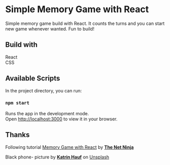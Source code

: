 # Simple Memory Game with React
Simple memory game build with React. 
It counts the turns and you can start new game whenever wanted. 
Fun to build! 

## Build with 
React  
CSS 

## Available Scripts

In the project directory, you can run:

### `npm start`

Runs the app in the development mode.\
Open [http://localhost:3000](http://localhost:3000) to view it in your browser.

## Thanks
Following tutorial [Memory Game with React](https://www.youtube.com/playlist?list=PL4cUxeGkcC9iQ7g2eoNXHCJBBBz40S_Lm) by **[The Net Ninja](https://netninja.dev/)**

Black phone- picture 
by **[Katrin Hauf](https://unsplash.com/@trine?utm_source=unsplash&utm_medium=referral&utm_content=creditCopyText)** on [Unsplash](https://unsplash.com/photos/l5NYUg6bkFA?utm_source=unsplash&utm_medium=referral&utm_content=creditCopyText")

  
